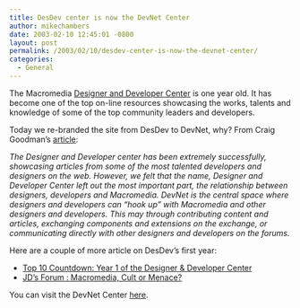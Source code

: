 ```yaml
---
title: DesDev center is now the DevNet Center
author: mikechambers
date: 2003-02-10 12:45:01 -0800
layout: post
permalink: /2003/02/10/desdev-center-is-now-the-devnet-center/
categories:
  - General
---
```



The Macromedia [Designer and Developer Center][1] is one year old. It has become one of the top on-line resources showcasing the works, talents and knowledge of some of the top community leaders and developers.

Today we re-branded the site from DesDev to DevNet, why? From Craig Goodman&#8217;s [article][2]:

*The Designer and Developer center has been extremely successfully, showcasing articles from some of the most talented developers and designers on the web. However, we felt that the name, Designer and Developer Center left out the most important part, the relationship between designers, developers and Macromedia. DevNet is the central space where designers and developers can &#8220;hook up&#8221; with Macromedia and other designers and developers. This may through contributing content and articles, exchanging components and extensions on the exchange, or communicating directly with other designers and developers on the forums.*

Here are a couple of more article on DesDev&#8217;s first year:

*   [Top 10 Countdown: Year 1 of the Designer & Developer Center][2]
*   [JD&#8217;s Forum : Macromedia, Cult or Menace?][3]

You can visit the DevNet Center [here][1].

 [1]: http://www.macromedia.com/devnet/
 [2]: http://www.macromedia.com/desdev/mmwebsite/articles/devnet_top10.html
 [3]: http://www.macromedia.com/desdev/jd_forum/